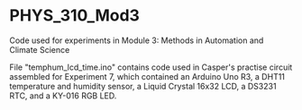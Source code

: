 # PHYS_310_Mod3
Code used for experiments in Module 3: Methods in Automation and Climate Science

File "temphum_lcd_time.ino" contains code used in Casper's practise circuit assembled for Experiment 7, which contained an Arduino Uno R3, a DHT11 temperature and humidity sensor, a Liquid Crystal 16x32 LCD, a DS3231 RTC, and a KY-016 RGB LED. 

